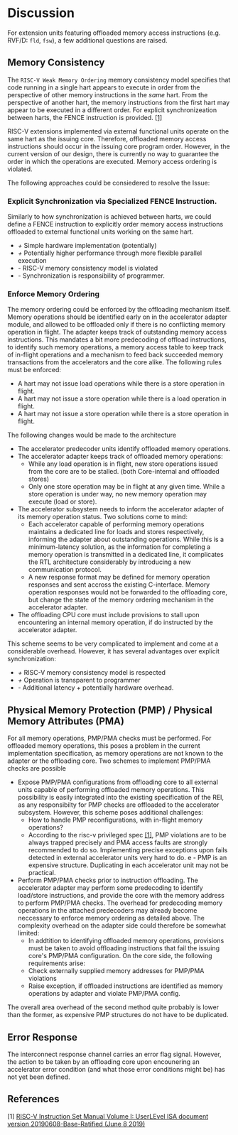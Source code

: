 
# Discussion

For extension units featuring offloaded memory access instructions (e.g. RVF/D: `fld`, `fsw`), a few additional questions are raised.

## Memory Consistency
The `RISC-V Weak Memory Ordering` memory consistency model specifies that code running in a single hart appears to execute in order from the perspective of other memory instructions in the _same_ hart.
From the perspective of another hart, the memory instructions from the first hart may appear to be executed in a different order.
For explicit synchronizeation between harts, the FENCE instruction is provided. [[1]](#1)


RISC-V extensions implemented via external functional units operate on the same hart as the issuing core.
Therefore, offloaded memory access instructions should occur in the issuing core program order.
However, in the current version of our design, there is currently no way to guarantee the order in which the operations are executed.
Memory access ordering is violated.

The following approaches could be consiedered to resolve the Issue:
### Explicit Synchronization via Specialized FENCE Instruction.
Similarly to how synchronization is achieved between harts, we could define a FENCE instruction to explicitly order memory access instructions offloaded to external functional units working on the same hart.
- *+* Simple hardware implementation (potentially)
- *+* Potentially higher performance through more flexible parallel execution
- *-* RISC-V memory consistency model is violated
- *-* Synchronization is responsibility of programmer.

### Enforce Memory Ordering
The memory ordering could be enforced by the offloading mechanism itself.
Memory operations should be identified early on in the accelerator adapter module, and allowed to be offloaded only if there is no conflicting memory operation in flight.
The adapter keeps track of outstanding memory access instructions.
This mandates a bit more predecoding of offload instructions, to identify such memory operations, a memory access table to keep track of in-flight operations and a mechanism to feed back succeeded memory transactions from the accelerators and the core alike.
The following rules must be enforced:
- A hart may not issue load operations while there is a store operation in  flight.
- A hart may not issue a store operation while there is a load operation in flight.
- A hart may not issue a store operation while there is a store operation in flight.

The following changes would be made to the architecture
- The accelerator predecoder units identify offloaded memory operations.
- The accelerator adapter keeps track of offloaded memory operations:
  - While any load operation is in flight, new store operations issued from the core are to be stalled. (both Core-internal and offloaded stores)
  - Only one store operation may be in flight at any given time.
    While a store operation is under way, no new memory operation may execute (load or store).
- The accelerator subsystem needs to inform the accelerator adapter of its memory operation status. Two solutions come to mind:
  - Each accelerator capable of performing memory operations maintains a dedicated line for loads and stores respectively, informing the adapter about outstanding operations.
    While this is a minimum-latency solution, as the information for completing a memory operation is transmitted in a dedicated line, it complicates the RTL architecture considerably by introducing a new communication protocol.
  - A new response format may be defined for memory operation responses and sent accross the existing C-interface.
    Memory operation responses would not be forwarded to the offloading core, but change the state of the memory ordering mechanism in the accelerator adapter.
- The offloading CPU core must include provisions to stall upon encountering an internal memory operation, if do instructed by the accelerator adapter.

This scheme seems to be very complicated to implement and come at a considerable overhead.
However, it has several advantages over explicit synchronization:
- *+* RISC-V memory consistency model is respected
- *+* Operation is transparent to programmer
- *-* Additional latency + potentially hardware overhead.

## Physical Memory Protection (PMP) / Physical Memory Attributes (PMA)
For all memory operations, PMP/PMA checks must be performed.
For offloaded memory operations, this poses a problem in the current implementation specification, as memory operations are not known to the adapter or the offloading core.
Two schemes to implement PMP/PMA checks are possible
- Expose PMP/PMA configurations from offloading core to all external units capable of performing offloaded memory operations.
  This possibility is easily integrated into the existing specification of the REI, as any responsibilty for PMP checks are offloaded to the accelerator subsystem.
  However, this scheme poses additional challenges:
    - How to handle PMP reconfigurations, with in-flight memory operations?
    - According to the risc-v privileged spec [[1]](#1), PMP violations are to be always trapped precisely and PMA access faults are strongly recommended to do so.
      Implementing precise exceptions upon fails detected in external accelerator units very hard to do.
e   - PMP is an expensive structure.
      Duplicating in each accelerator unit may not be practical.
- Perform PMP/PMA checks prior to instruction offloading.
  The accelerator adapter may perform some predecoding to identify load/store instructions, and provide the core with the memory address to perform PMP/PMA checks.
  The overhead for predecoding memory operations in the attached predecoders may already become neccessary to enforce memory ordering as detailed above.
  The complexity overhead on the adapter side could therefore be somewhat limited:
    - In addtition to identifying offloaded memory operations, provisions must be taken to avoid offloading instructions that fail the issuing core's PMP/PMA configuration.
  On the core side, the following requirements arise:
    - Check externally supplied memory addresses for PMP/PMA violations
    - Raise exception, if offloaded instructions are identified as memory operations by adapter and violate PMP/PMA config.

The overall area overhead of the second method quite probably is lower than the former, as expensive PMP structures do not have to be duplicated.


## Error Response
The interconnect response channel carries an error flag signal.
However, the action to be taken by an offloading core upon encounering an accelerator error condition (and what those error conditions might be) has not yet been defined.


## References
<a id="1">[1]</a>
[RISC-V Instruction Set Manual Volume I: UserLEvel ISA document version 20190608-Base-Ratified (June 8 2019)](https://github.com/riscv/riscv-isa-manual/releases/download/Ratified-IMFDQC-and-Priv-v1.11/riscv-privileged-20190608.pdf)

